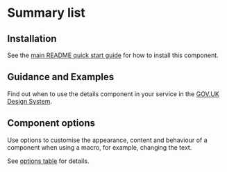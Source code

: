 # Summary list

## Installation

See the [main README quick start guide](https://github.com/alphagov/govuk-frontend#quick-start) for how to install this component.

## Guidance and Examples

Find out when to use the details component in your service in the [GOV.UK Design System](https://design-system.service.gov.uk/components/summary-list).

## Component options

Use options to customise the appearance, content and behaviour of a component when using a macro, for example, changing the text.

See [options table](https://design-system.service.gov.uk/components/summary-list/#options-example-default) for details.